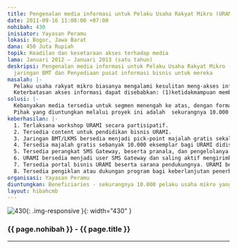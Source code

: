 ```yaml
---
title: Pengenalan media informasi untuk Pelaku Usaha Rakyat Mikro (URAMI)
date: 2011-09-16 11:08:00 +07:00
nohibah: 430
inisiator: Yayasan Peramu
lokasi: Bogor, Jawa Barat
dana: 450 Juta Rupiah
topik: Keadilan dan kesetaraan akses terhadap media
lama: Januari 2012 – Januari 2013 (satu tahun)
deskripsi: Pengenalan media informasi untuk Pelaku Usaha Rakyat Mikro (URAMI) mitra
  jaringan BMT dan Penyediaan pusat informasi bisnis untuk mereka
masalah: |-
  Pelaku usaha rakyat mikro biasanya mengalami kesulitan meng-akses informasi mekipun sebagian besar dari mereka telah memiliki telepon genggam. Sebagian dari mereka tidak mahir baca tulis, tidak dapat mengirim dan menerima sms, dengan luasan komunikasi sebatas kolega mereka. Padahal peningkatan akses informasi dengan cakupan yang lebih luas dapat menjadi peluang bagi mereka agar dapat mengembangkan bisnis untuk peningkatan kesejahteraan mereka.
  Keterbatasan akses informasi dapat disebabkan: (1)ketidakmampuan membayar untuk mendapatkan pengetahuan baru akibat minimnya keuntungan yang mereka peroleh dari usaha mereka; (2) keterbatasan pengetahuan cara penggunaan gadget. Serta menghilangkan (3) hambatan kultural untuk mengubah kebiasaan cara mereka mengakses informasi dengan mengenalkan cara-cara beserta pranala baru untuk mengakses informasi.
solusi: |-
  Kebanyakan media tersedia untuk segmen menengah ke atas, dengan format dan content untuk kalangan mereka. Tersedianya content pendidikan bisnis untuk URAMI dengan biaya murah dapat membuat mereka berkesempatan mengakses informasi secara lebih setara.  Hambatan biaya dapat diatasi dengan penyediaan majalah secara cuma-cuma dengan titik distribusi di kantor BMT/LKMS yang melayani mereka. Jika satu pick-point menyediakan 20 eksemplar maka dibutuhkan lebih dari 10.000 eksemplar majalah untuk lebih dari 500 BMT/LKMS se-Jawa. URAMI secara berjenjang akan diajak mengakses informasi. Setelah belajar dari majalah, mereka akan diajak untuk saling mengirimkan SMS melalui SMS Gateway. Secara berlanjut dan berulang melalui content majalah, para URAMI akan secara bertahap diajak terus menerus mencoba cara baru mengakses informasi. Sebelum akhirnya diharapkan mereka akan dapat mengakses portal bisnis URAMI. Karena pada portal ini dapat disediakan informasi yang lebih beragam. Misalnya gambar produk, pesan audio, video tips bisnis, aplikasi , dsb.
  Pihak yang diuntungkan melalui proyek ini adalah  sekurangnya 10.000 pelaku usaha mikro yang sedang dilayani pembiayaan usahanya oleh sekurangnya 500 BMT/Lembaga Keuangan Mikro Syariah yang telah berjejaring, se-Jawa.
keberhasilan: |-
  1. Terlaksana workshop URAMI secara partisipatif.
  2. Tersedia content untuk pendidikan bisnis URAMI.
  3. Jaringan BMT/LKMS bersedia menjadi pick-point majalah gratis sekaligus simpul informasi bisnis bagi URAMI.
  4. Tersedia majalah gratis sebanyak 10.000 eksemplar bagi URAMI didistribusikan melalui lebih dari 500 BMT/LKMS se-Jawa.
  5. Tersedia perangkat SMS Gateway, beserta pranala, dan pengelolanya.
  6. URAMI bersedia menjadi user SMS Gateway dan saling aktif mengirimkan feed SMS untuk di broadcast ke sesama mereka. Sekurangnya (1%X10.000=100 URAMI) aktif di SMS Gateway pada semester pertama kegiatan.
  7. Tersedia portal bisnis URAMI beserta sarana pendukungnya. URAMI bersedia mengakses portal dan aktif di dalamnya. Tercipta aktivitas yang berujung peningkatan transaksi bisnis bagi URAMI pada semester kedua kegiatan ini.
  8. Tersedia pengiklan atau dukungan program bagi keberlanjutan penerbitan majalah gratis, SMS Gateway, Portal bisnis, dan keseluruhan kegiatan ini.
organisasi: Yayasan Peramu
diuntungkan: Beneficiaries - sekurangnya 10.000 pelaku usaha mikro yang sedang dilayani pembiayaan usahanya oleh sekurangnya 500 BMT/Lembaga Keuangan Mikro Syariah yang telah berjejaring, se-Jawa.
layout: hibahcmb
---
```


![430](/static/img/hibahcmb/430.png){: .img-responsive }{: width="430" }

### {{ page.nohibah }} - {{ page.title }}

---
